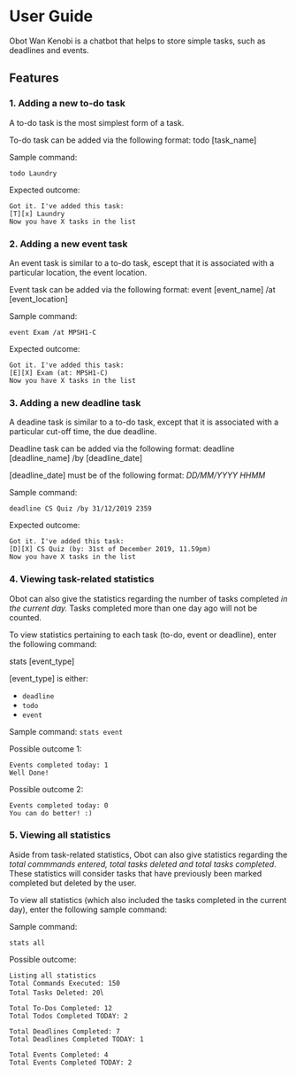 # User Guide
Obot Wan Kenobi is a chatbot that helps to store simple tasks, such as deadlines and events.
## Features 

### 1. Adding a new to-do task
A to-do task is the most simplest form of a task.

To-do task can be added via the following format:
todo [task_name]

Sample command:

`todo Laundry`

Expected outcome:

`Got it. I've added this task:`\
`[T][x] Laundry`\
`Now you have X tasks in the list`

### 2. Adding a new event task
An event task is similar to a to-do task, escept that it is associated with a particular location, the event location.

Event task can be added via the following format:
event [event_name] /at [event_location]

Sample command:

`event Exam /at MPSH1-C`

Expected outcome:

`Got it. I've added this task:`\
`[E][X] Exam (at: MPSH1-C)`\
`Now you have X tasks in the list`

### 3. Adding a new deadline task
A deadine task is similar to a to-do task, except that it is associated with a particular cut-off time, the due deadline.

Deadline task can be added via the following format:
deadline [deadline_name] /by [deadline_date]

[deadline_date] must be of the following format:
_DD/MM/YYYY HHMM_

Sample command:

`deadline CS Quiz /by 31/12/2019 2359`

Expected outcome:

`Got it. I've added this task:`\
`[D][X] CS Quiz (by: 31st of December 2019, 11.59pm)`\
`Now you have X tasks in the list`

### 4. Viewing task-related statistics
Obot can also give the statistics regarding the number of tasks completed _in the current day._
Tasks completed more than one day ago will not be counted.

To view statistics pertaining to each task (to-do, event or deadline), enter the following command:

stats [event_type]

[event_type] is either: 
* `deadline`
* `todo`
* `event`

Sample command:
`stats event`

Possible outcome 1:

`Events completed today: 1`\
`Well Done!`

Possible outcome 2:

`Events completed today: 0`\
`You can do better! :)`

### 5. Viewing all statistics
Aside from task-related statistics, Obot can also give statistics regarding the _total commmands entered, total tasks deleted and total tasks completed_. These statistics will consider tasks that have previously been marked completed but deleted by the user. 

To view all statistics (which also included the tasks completed in the current day), enter the following sample command:

Sample command:

`stats all`

Possible outcome:

`Listing all statistics`\
`Total Commands Executed: 150`\
`Total Tasks Deleted: 20`\


`Total To-Dos Completed: 12`\
`Total Todos Completed TODAY: 2`\
` `\
`Total Deadlines Completed: 7`\
`Total Deadlines Completed TODAY: 1`\
` `\
`Total Events Completed: 4`\
`Total Events Completed TODAY: 2`





